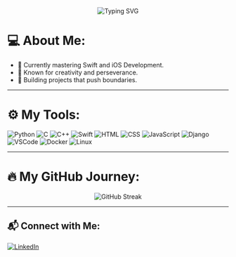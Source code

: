 <div align="center">
  <img src="https://readme-typing-svg.herokuapp.com?font=Fira+Code&size=24&pause=1000&color=F70C0C&center=true&width=435&lines=Welcome+to+My+Code+Universe!;Coder+%7C+Innovator+%7C+Dreamer" alt="Typing SVG" />
</div>

# 💻 About Me:
- 🔭 Currently mastering Swift and iOS Development.
- 🌟 Known for creativity and perseverance.
- 🚀 Building projects that push boundaries.

---

# ⚙️ My Tools:
![Python](https://img.shields.io/badge/-Python-yellow?style=flat-square&logo=Python)
![C](https://img.shields.io/badge/-C-blue?style=flat-square&logo=C)
![C++](https://img.shields.io/badge/-C%2B%2B-blue?style=flat-square&logo=C%2B%2B)
![Swift](https://img.shields.io/badge/-Swift-orange?style=flat-square&logo=Swift)
![HTML](https://img.shields.io/badge/-HTML-orange?style=flat-square&logo=html5)
![CSS](https://img.shields.io/badge/-CSS-blue?style=flat-square&logo=css3)
![JavaScript](https://img.shields.io/badge/-JavaScript-yellow?style=flat-square&logo=javascript)
![Django](https://img.shields.io/badge/-Django-green?style=flat-square&logo=django)
![VSCode](https://img.shields.io/badge/-VSCode-blue?style=flat-square&logo=visual-studio-code)
![Docker](https://img.shields.io/badge/-Docker-blue?style=flat-square&logo=docker)
![Linux](https://img.shields.io/badge/-Linux-yellow?style=flat-square&logo=linux)

---

# 🔥 My GitHub Journey:
<div align="center">
  <img src="https://streak-stats.demolab.com?user=thee-falcon&theme=algolia&hide_border=true&border_radius=4.6" alt="GitHub Streak" />
</div>

---

## 📬 Connect with Me:
[![LinkedIn](https://img.shields.io/badge/-LinkedIn-blue?style=flat-square&logo=linkedin)](https://linkedin.com/in/omar-makran-97741b296/)

